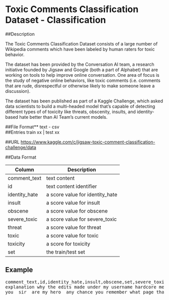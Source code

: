 # Toxic Comments Classification Dataset - Classification
##Description

The Toxic Comments Classification Dataset consists of a large number of Wikipedia comments which have been labeled by human raters for toxic behavior.   

The dataset has been provided by the Conversation AI team, a research initiative founded by Jigsaw and Google (both a part of Alphabet) that are working on tools to help improve online conversation. One area of focus is the study of negative online behaviors, like toxic comments (i.e. comments that are rude, disrespectful or otherwise likely to make someone leave a discussion). 

The dataset has been published as part of a Kaggle Challenge, which asked data scientists to build a multi-headed model that’s capable of detecting different types of of toxicity like threats, obscenity, insults, and identity-based hate better than AI Team’s current models. 

##File Format**
text - csv  
##Entries
train xx  |	test xx  

##URL 
https://www.kaggle.com/c/jigsaw-toxic-comment-classification-challenge/data

##Data Format

| Column | Description        |
| ----- | ------------------ |
|comment_text| text content|
|id| text content identifier|
|identity_hate|a score value for identity_hate|
|insult|a score value for insult|
|obscene|a score value for obscene|
|severe_toxic|a score value for severe_toxic|
|threat|a score value for threat|
|toxic| a score value for toxic|
|toxicity| a score for toxicity|
|set| the train/test set|

## Example
<pre>
comment_text,id,identity_hate,insult,obscene,set,severe_toxic,threat,toxic,toxicity
explanation why the edits made under my username hardcore metallica fan were reverted  they weren t vandalisms  just closure on some gas after i voted at new york dolls fac  and please don t remove the template from the talk page since i m retired now ,0000997932d777bf,0.0,0.0,0.0,train,0.0,0.0,0.0,0.0
you  sir  are my hero  any chance you remember what page that s on ,0001d958c54c6e35,0.0,0.0,0.0,train,0.0,0.0,0.0,0.0





